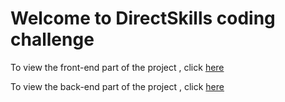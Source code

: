 # Welcome to DirectSkills coding challenge

To view the front-end part of the project , click [here](https://github.com/noumane06/DirectSkills/blob/master/direct-skills-front/README.md)

To view the back-end part of the project , click [here](https://github.com/noumane06/DirectSkills/blob/master/direct-skills-back/README.md)
